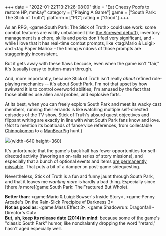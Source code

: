 +++
date = "2022-01-22T13:21:26-08:00"
title = "Eat Cheesy Poofs to restore HP, mmkay"
category = ["Playing A Game"]
game = ["South Park: The Stick of Truth"]
platform = ["PC"]
rating = ["Good"]
+++

As an RPG, <game:South Park: The Stick of Truth> could use work: some combat features are wildly unbalanced (like <a href="https://spgame.fandom.com/wiki/Status_Effects#Negative_Status_Effects">the Screwed debuff</a>), inventory management is a chore, skills and perks don't feel very significant, and - while I love that it has real-time combat prompts, like <tag:Mario & Luigi> and <tag:Paper Mario> - the timing windows of those prompts are staggeringly inconsistent.

But it gets away with these flaws because, even when the game isn't "fair," it's (usually) easy to button-mash through.

And, more importantly, because Stick of Truth isn't really <i>about</i> refined role-playing mechanics -- it's about South Park.  I'm not that upset by how awkward it is to control overworld abilities; I'm amused by the fact that those abilities use alien anal probes, and explosive farts.

At its best, when you can freely explore South Park and meet its wacky cast members, running their errands is like watching multiple self-directed episodes of the TV show.  Stick of Truth's absurd quest objectives and flippant writing are exactly in line with what South Park fans know and love.  (Not to mention its boatloads of fanservice references, from collectable <a href="https://southpark.fandom.com/wiki/Chinpokomon_(Brand)">Chinpokomon</a> to a <a href="https://southpark.fandom.com/wiki/ManBearPig_(Character)">ManBearPig</a> hunt.)

![](%site.BaseURL%southparkstickoftruth_morganfreeman.jpg){width=640 height=360}

It's unfortunate that the game's back half has fewer opportunities for self-directed activity (favoring an on-rails series of story missions), and especially that a bunch of optional events and items <a href="https://www.ign.com/wikis/south-park-the-stick-of-truth/Easy_to_Miss_Collectibles,_Items_and_Quests">are permanently missable</a>.  That puts a bit of a damper on post-game sidequesting.

Nevertheless, Stick of Truth is a fun and funny jaunt through South Park, and that it leaves me <i>wanting more</i> is hardly a bad thing.  Especially since [there <i>is</i> more](game:South Park: The Fractured But Whole).

<b>Better than</b>: <game:Mario & Luigi: Bowser's Inside Story>, <game:Penny Arcade's On the Rain-Slick Precipice of Darkness 3>  
<b>Not as good as</b>: <game:Mass Effect 3>, <game:Shadowrun: Dragonfall - Director's Cut>  
<b>But, uh, keep its release date (2014) in mind</b>: because some of the game's "classic South Park" humor, like nonchalantly dropping the word "retard," hasn't aged especially well.

